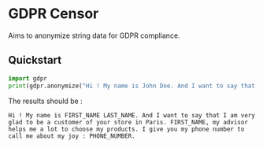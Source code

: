 # GDPR Censor
Aims to anonymize string data for GDPR compliance.

## Quickstart
```python
import gdpr
print(gdpr.anonymize("Hi ! My name is John Doe. And I want to say that I am very glad to be a customer of your store in Paris. Patricia, my advisor helps me a lot to choose my products. I give you my phone number to call me about my joy : 07 86 49 19 63."))
```

The results should be :
```
Hi ! My name is FIRST_NAME LAST_NAME. And I want to say that I am very glad to be a customer of your store in Paris. FIRST_NAME, my advisor helps me a lot to choose my products. I give you my phone number to call me about my joy : PHONE_NUMBER.
```
